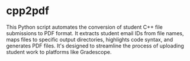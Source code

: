 # cpp2pdf
This Python script automates the conversion of student C++ file submissions to PDF format. It extracts student email IDs from file names, maps files to specific output directories, highlights code syntax, and generates PDF files. It's designed to streamline the process of uploading student work to platforms like Gradescope.
